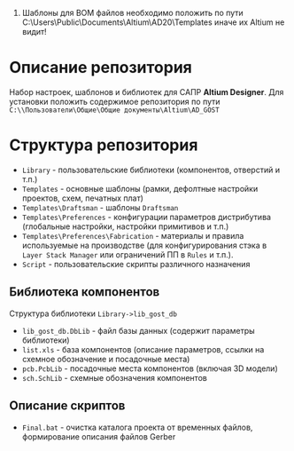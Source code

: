 1. Шаблоны для BOM файлов необходимо положить по пути C:\Users\Public\Documents\Altium\AD20\Templates
иначе их Altium не видит!


Описание репозитория
====================
Набор настроек, шаблонов и библиотек для САПР **Altium Designer**. Для установки положить содержимое репозитория по пути 
``C:\\Пользователи\Общие\Общие документы\Altium\AD_GOST``

Структура репозитория
=====================
* ``Library`` - пользовательские библиотеки (компонентов, отверстий и т.п.)
* ``Templates`` - основные шаблоны (рамки, дефолтные настройки проектов, схем, печатных плат)
* ``Templates\Draftsman`` - шаблоны ``Draftsman``
* ``Templates\Preferences`` - конфигурации параметров дистрибутива (глобальные настройки, настройки примитивов и т.п.)
* ``Templates\Preferences\Fabrication`` - материалы и правила используемые на производстве (для конфигурирования стэка в ``Layer Stack Manager`` или ограничений ПП в ``Rules`` и т.п.).
* ``Script`` - пользовательские скрипты различного назначения

Библиотека компонентов
----------------------
Структура библиотеки ``Library->lib_gost_db``

* ``lib_gost_db.DbLib`` - файл базы данных (содержит параметры библиотеки)
* ``list.xls`` - база компонентов (описание параметров, ссылки на схемное обозначение и посадочные места)
* ``pcb.PcbLib`` - посадочные места компонентов (включая 3D модели)
* ``sch.SchLib`` - схемные обозначения компонентов

Описание скриптов
-----------------
* ``Final.bat`` - очистка каталога проекта от временных файлов, формирование описания файлов Gerber
